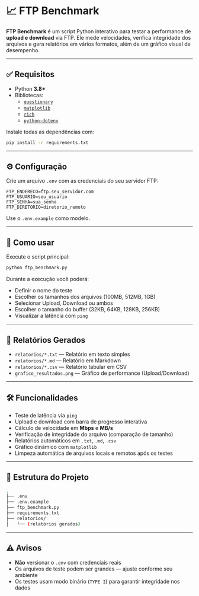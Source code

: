# 📈 FTP Benchmark

**FTP Benchmark** é um script Python interativo para testar a performance de **upload e download** via FTP. Ele mede velocidades, verifica integridade dos arquivos e gera relatórios em vários formatos, além de um gráfico visual de desempenho.

---

## ✅ Requisitos

- Python **3.8+**
- Bibliotecas:
  - [`questionary`](https://github.com/tmbo/questionary)
  - [`matplotlib`](https://matplotlib.org/)
  - [`rich`](https://rich.readthedocs.io/)
  - [`python-dotenv`](https://github.com/theskumar/python-dotenv)

Instale todas as dependências com:

```bash
pip install -r requirements.txt
```

---

## ⚙️ Configuração

Crie um arquivo `.env` com as credenciais do seu servidor FTP:

```env
FTP_ENDERECO=ftp.seu_servidor.com
FTP_USUARIO=seu_usuario
FTP_SENHA=sua_senha
FTP_DIRETORIO=diretorio_remoto
```

Use o `.env.example` como modelo.

---

## 🚀 Como usar

Execute o script principal:

```bash
python ftp_benchmark.py
```

Durante a execução você poderá:

- Definir o nome do teste
- Escolher os tamanhos dos arquivos (100MB, 512MB, 1GB)
- Selecionar Upload, Download ou ambos
- Escolher o tamanho do buffer (32KB, 64KB, 128KB, 256KB)
- Visualizar a latência com `ping`

---

## 🧾 Relatórios Gerados

- `relatorios/*.txt` — Relatório em texto simples
- `relatorios/*.md` — Relatório em Markdown
- `relatorios/*.csv` — Relatório tabular em CSV
- `grafico_resultados.png` — Gráfico de performance (Upload/Download)

---

## 🛠️ Funcionalidades

- Teste de latência via `ping`
- Upload e download com barra de progresso interativa
- Cálculo de velocidade em **Mbps** e **MB/s**
- Verificação de integridade do arquivo (comparação de tamanho)
- Relatórios automáticos em `.txt`, `.md`, `.csv`
- Gráfico dinâmico com `matplotlib`
- Limpeza automática de arquivos locais e remotos após os testes

---

## 📁 Estrutura do Projeto

```bash
.
├── .env
├── .env.example
├── ftp_benchmark.py
├── requirements.txt
├── relatorios/
│   └── (relatórios gerados)
```

---

## ⚠️ Avisos

- **Não** versionar o `.env` com credenciais reais
- Os arquivos de teste podem ser grandes — ajuste conforme seu ambiente
- Os testes usam modo binário (`TYPE I`) para garantir integridade nos dados
